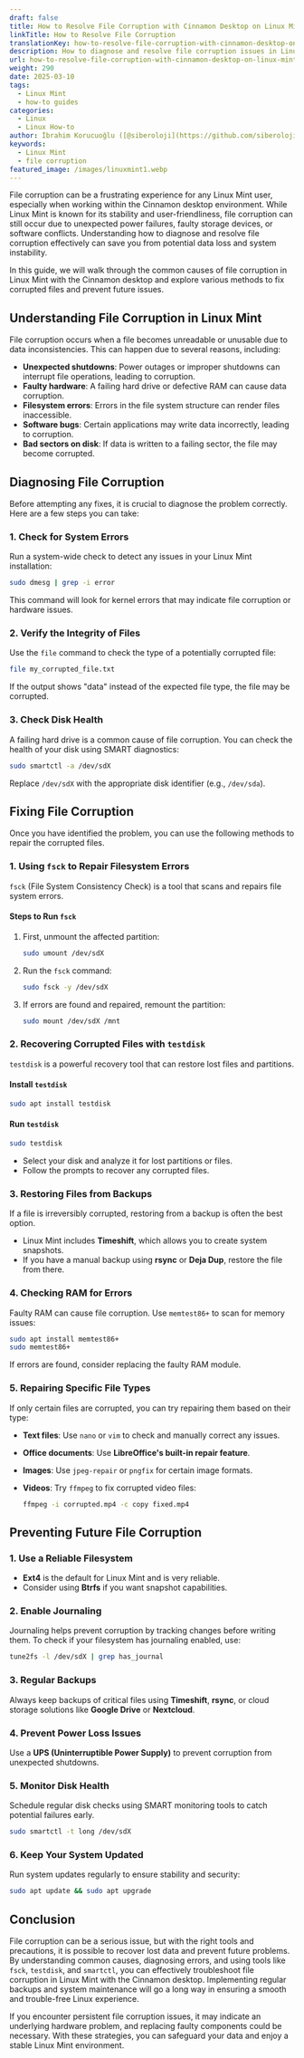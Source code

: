 ```yaml
---
draft: false
title: How to Resolve File Corruption with Cinnamon Desktop on Linux Mint
linkTitle: How to Resolve File Corruption
translationKey: how-to-resolve-file-corruption-with-cinnamon-desktop-on-linux-mint
description: How to diagnose and resolve file corruption issues in Linux Mint with the Cinnamon desktop.
url: how-to-resolve-file-corruption-with-cinnamon-desktop-on-linux-mint
weight: 290
date: 2025-03-10
tags:
  - Linux Mint
  - how-to guides
categories:
  - Linux
  - Linux How-to
author: İbrahim Korucuoğlu ([@siberoloji](https://github.com/siberoloji))
keywords:
  - Linux Mint
  - file corruption
featured_image: /images/linuxmint1.webp
---
```

File corruption can be a frustrating experience for any Linux Mint user, especially when working within the Cinnamon desktop environment. While Linux Mint is known for its stability and user-friendliness, file corruption can still occur due to unexpected power failures, faulty storage devices, or software conflicts. Understanding how to diagnose and resolve file corruption effectively can save you from potential data loss and system instability.

In this guide, we will walk through the common causes of file corruption in Linux Mint with the Cinnamon desktop and explore various methods to fix corrupted files and prevent future issues.

## Understanding File Corruption in Linux Mint

File corruption occurs when a file becomes unreadable or unusable due to data inconsistencies. This can happen due to several reasons, including:

- **Unexpected shutdowns**: Power outages or improper shutdowns can interrupt file operations, leading to corruption.
- **Faulty hardware**: A failing hard drive or defective RAM can cause data corruption.
- **Filesystem errors**: Errors in the file system structure can render files inaccessible.
- **Software bugs**: Certain applications may write data incorrectly, leading to corruption.
- **Bad sectors on disk**: If data is written to a failing sector, the file may become corrupted.

## Diagnosing File Corruption

Before attempting any fixes, it is crucial to diagnose the problem correctly. Here are a few steps you can take:

### 1. Check for System Errors

Run a system-wide check to detect any issues in your Linux Mint installation:

```bash
sudo dmesg | grep -i error
```

This command will look for kernel errors that may indicate file corruption or hardware issues.

### 2. Verify the Integrity of Files

Use the `file` command to check the type of a potentially corrupted file:

```bash
file my_corrupted_file.txt
```

If the output shows "data" instead of the expected file type, the file may be corrupted.

### 3. Check Disk Health

A failing hard drive is a common cause of file corruption. You can check the health of your disk using SMART diagnostics:

```bash
sudo smartctl -a /dev/sdX
```

Replace `/dev/sdX` with the appropriate disk identifier (e.g., `/dev/sda`).

## Fixing File Corruption

Once you have identified the problem, you can use the following methods to repair the corrupted files.

### 1. Using `fsck` to Repair Filesystem Errors

`fsck` (File System Consistency Check) is a tool that scans and repairs file system errors.

#### Steps to Run `fsck`

1. First, unmount the affected partition:

   ```bash
   sudo umount /dev/sdX
   ```

2. Run the `fsck` command:

   ```bash
   sudo fsck -y /dev/sdX
   ```

3. If errors are found and repaired, remount the partition:

   ```bash
   sudo mount /dev/sdX /mnt
   ```

### 2. Recovering Corrupted Files with `testdisk`

`testdisk` is a powerful recovery tool that can restore lost files and partitions.

#### Install `testdisk`

```bash
sudo apt install testdisk
```

#### Run `testdisk`

```bash
sudo testdisk
```

- Select your disk and analyze it for lost partitions or files.
- Follow the prompts to recover any corrupted files.

### 3. Restoring Files from Backups

If a file is irreversibly corrupted, restoring from a backup is often the best option.

- Linux Mint includes **Timeshift**, which allows you to create system snapshots.
- If you have a manual backup using **rsync** or **Deja Dup**, restore the file from there.

### 4. Checking RAM for Errors

Faulty RAM can cause file corruption. Use `memtest86+` to scan for memory issues:

```bash
sudo apt install memtest86+
sudo memtest86+
```

If errors are found, consider replacing the faulty RAM module.

### 5. Repairing Specific File Types

If only certain files are corrupted, you can try repairing them based on their type:

- **Text files**: Use `nano` or `vim` to check and manually correct any issues.
- **Office documents**: Use **LibreOffice's built-in repair feature**.
- **Images**: Use `jpeg-repair` or `pngfix` for certain image formats.
- **Videos**: Try `ffmpeg` to fix corrupted video files:

  ```bash
  ffmpeg -i corrupted.mp4 -c copy fixed.mp4
  ```

## Preventing Future File Corruption

### 1. Use a Reliable Filesystem

- **Ext4** is the default for Linux Mint and is very reliable.
- Consider using **Btrfs** if you want snapshot capabilities.

### 2. Enable Journaling

Journaling helps prevent corruption by tracking changes before writing them.
To check if your filesystem has journaling enabled, use:

```bash
tune2fs -l /dev/sdX | grep has_journal
```

### 3. Regular Backups

Always keep backups of critical files using **Timeshift**, **rsync**, or cloud storage solutions like **Google Drive** or **Nextcloud**.

### 4. Prevent Power Loss Issues

Use a **UPS (Uninterruptible Power Supply)** to prevent corruption from unexpected shutdowns.

### 5. Monitor Disk Health

Schedule regular disk checks using SMART monitoring tools to catch potential failures early.

```bash
sudo smartctl -t long /dev/sdX
```

### 6. Keep Your System Updated

Run system updates regularly to ensure stability and security:

```bash
sudo apt update && sudo apt upgrade
```

## Conclusion

File corruption can be a serious issue, but with the right tools and precautions, it is possible to recover lost data and prevent future problems. By understanding common causes, diagnosing errors, and using tools like `fsck`, `testdisk`, and `smartctl`, you can effectively troubleshoot file corruption in Linux Mint with the Cinnamon desktop. Implementing regular backups and system maintenance will go a long way in ensuring a smooth and trouble-free Linux experience.

If you encounter persistent file corruption issues, it may indicate an underlying hardware problem, and replacing faulty components could be necessary. With these strategies, you can safeguard your data and enjoy a stable Linux Mint environment.
